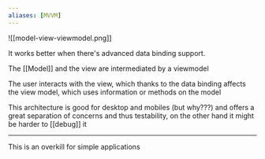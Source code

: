 ```yaml
---
aliases: [MVVM]
---
```


![[model-view-viewmodel.png]]

It works better when there's advanced data binding support.

The [[Model]] and the view are intermediated by a viewmodel

The user interacts with the view, which thanks to the data binding affects the view model, which uses information or methods on the model

This architecture is good for desktop and mobiles (but why???) and offers a great separation of concerns and thus testability, on the other hand it might be harder to [[debug]] it

---

This is an overkill for simple applications